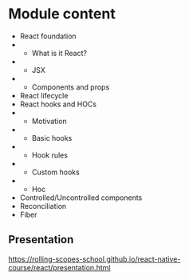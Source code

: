 # Module content

- React foundation
- - What is it React?​
- - JSX
- - Components and props
- React lifecycle​
- React hooks and HOCs​
- - Motivation
- - Basic hooks
- - Hook rules
- - Custom hooks
- - Hoc
- Controlled/Uncontrolled components
- Reconciliation
- Fiber​

## Presentation
https://rolling-scopes-school.github.io/react-native-course/react/presentation.html
